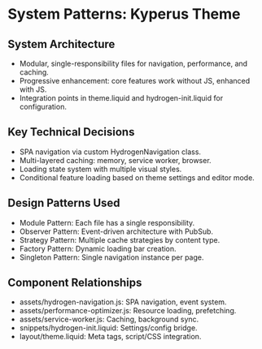 # System Patterns: Kyperus Theme

## System Architecture
- Modular, single-responsibility files for navigation, performance, and caching.
- Progressive enhancement: core features work without JS, enhanced with JS.
- Integration points in theme.liquid and hydrogen-init.liquid for configuration.

## Key Technical Decisions
- SPA navigation via custom HydrogenNavigation class.
- Multi-layered caching: memory, service worker, browser.
- Loading state system with multiple visual styles.
- Conditional feature loading based on theme settings and editor mode.

## Design Patterns Used
- Module Pattern: Each file has a single responsibility.
- Observer Pattern: Event-driven architecture with PubSub.
- Strategy Pattern: Multiple cache strategies by content type.
- Factory Pattern: Dynamic loading bar creation.
- Singleton Pattern: Single navigation instance per page.

## Component Relationships
- assets/hydrogen-navigation.js: SPA navigation, event system.
- assets/performance-optimizer.js: Resource loading, prefetching.
- assets/service-worker.js: Caching, background sync.
- snippets/hydrogen-init.liquid: Settings/config bridge.
- layout/theme.liquid: Meta tags, script/CSS integration. 